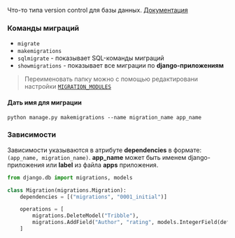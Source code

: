 Что-то типа version control для базы данных. [Документация](https://docs.djangoproject.com/en/5.1/topics/migrations/)
### Команды миграций
- `migrate`
- `makemigrations`
- `sqlmigrate` - показывает SQL-команды миграций
- `showmigrations` - показывает все миграции по **django-приложениям**

>  Переименовать папку можно с помощью редактировани настройки [`MIGRATION_MODULES`](https://docs.djangoproject.com/en/5.1/ref/settings/#std-setting-MIGRATION_MODULES)

#### Дать имя для миграции

```shell
python manage.py makemigrations --name migration_name app_name
```

### Зависимости 
Зависимости указываются в атрибуте **dependencies** в формате:
`(app_name, migration_name)`. **app_name** может быть именем django-приложения или **label** из файла **apps** приложения.

```python
from django.db import migrations, models

class Migration(migrations.Migration):
    dependencies = [("migrations", "0001_initial")]

    operations = [
        migrations.DeleteModel("Tribble"),
        migrations.AddField("Author", "rating", models.IntegerField(default=0)),
    ]
```